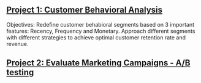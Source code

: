 ## [Project 1: Customer Behavioral Analysis](https://github.com/jiahualihuanahuan/RFM-analysis)

Objectives: Redefine customer behabioral segments based on 3 important features: Recency, Frequency and Monetary. Approach different segments with different strategies to achieve optimal customer retention rate and revenue.





## [Project 2: Evaluate Marketing Campaigns - A/B testing](https://github.com/jiahualihuanahuan/ab_testing)





